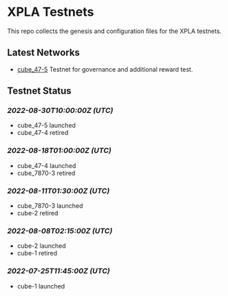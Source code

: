 # XPLA Testnets

This repo collects the genesis and configuration files for the XPLA testnets. 

## Latest Networks

* [cube_47-5](./cube_47-5) Testnet for governance and additional reward test.

## Testnet Status

### *2022-08-30T10:00:00Z (UTC)*
- cube_47-5 launched
- cube_47-4 retired

### *2022-08-18T01:00:00Z (UTC)*
- cube_47-4 launched
- cube_7870-3 retired

### *2022-08-11T01:30:00Z (UTC)*
- cube_7870-3 launched
- cube-2 retired

### *2022-08-08T02:15:00Z (UTC)*
- cube-2 launched
- cube-1 retired

### *2022-07-25T11:45:00Z (UTC)*
- cube-1 launched

